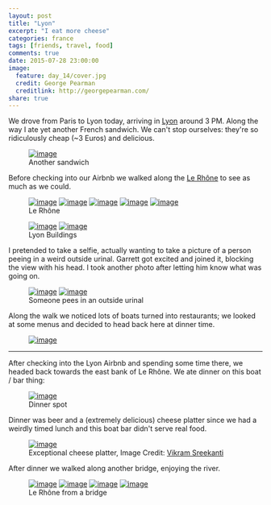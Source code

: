 ```yaml
---
layout: post
title: "Lyon"
excerpt: "I eat more cheese"
categories: france
tags: [friends, travel, food]
comments: true
date: 2015-07-28 23:00:00
image:
  feature: day_14/cover.jpg
  credit: George Pearman
  creditlink: http://georgepearman.com/
share: true
---
```


We drove from Paris to Lyon today, arriving in [Lyon](https://en.wikipedia.org/wiki/Lyon) around 3 PM.  Along the way I ate yet another French sandwich.  We can't stop ourselves: they're so ridiculously cheap (~3 Euros) and delicious.

<figure class="full">
	<a href="{{site.url}}/images/day_14/1.jpg" title="Chicken sandwich"><img src="{{site.url}}/images/day_14/1.jpg" alt="image"></a>
    <figcaption>Another sandwich</figcaption>
</figure>

Before checking into our Airbnb we walked along the [Le Rhône](https://en.wikipedia.org/wiki/Rhône) to see as much as we could.

<figure class="full">
	<a href="{{site.url}}/images/day_14/2.jpg" title="Le Rhône"><img src="{{site.url}}/images/day_14/2.jpg" alt="image"></a>
	<a href="{{site.url}}/images/day_14/3.jpg" title="Le Rhône"><img src="{{site.url}}/images/day_14/3.jpg" alt="image"></a>
	<a href="{{site.url}}/images/day_14/4.jpg" title="Le Rhône, A Bridge"><img src="{{site.url}}/images/day_14/4.jpg" alt="image"></a>
	<a href="{{site.url}}/images/day_14/6.jpg" title="Le Rhône"><img src="{{site.url}}/images/day_14/6.jpg" alt="image"></a>
	<a href="{{site.url}}/images/day_14/15.jpg" title="Boats on Le Rhône"><img src="{{site.url}}/images/day_14/15.jpg" alt="image"></a>
    <figcaption>Le Rhône</figcaption>
</figure>

<figure class="full">
	<a href="{{site.url}}/images/day_14/11.jpg" title="Some buildings in Lyon"><img src="{{site.url}}/images/day_14/11.jpg" alt="image"></a>
    <a href="{{site.url}}/images/day_14/13.jpg" title="Le Rhône"><img src="{{site.url}}/images/day_14/13.jpg" alt="image"></a>
    <figcaption>Lyon Buildings</figcaption>
</figure>

I pretended to take a selfie, actually wanting to take a picture of a person
peeing in a weird outside urinal. Garrett got excited and joined it, blocking
the view with his head.  I took another photo after letting him know what was going
on.

<figure class="half">
	<a href="{{site.url}}/images/day_14/17.jpg" title="Garrett blocks the view"><img src="{{site.url}}/images/day_14/17.jpg" alt="image"></a>
	<a href="{{site.url}}/images/day_14/18.jpg" title="Someone pees in an outside urinal"><img src="{{site.url}}/images/day_14/18.jpg" alt="image"></a>
    <figcaption>Someone pees in an outside urinal</figcaption>
</figure>

Along the walk we noticed lots of boats turned into restaurants; we looked at
some menus and decided to head back here at dinner time.

<figure class="full">
	<a href="{{site.url}}/images/day_14/5.jpg" title=""><img src="{{site.url}}/images/day_14/5.jpg" alt="image"></a>
    <figcaption></figcaption>
</figure>

---

After checking into the Lyon Airbnb and spending some time there, we headed back towards the east bank of Le Rhône.  We ate dinner on this boat / bar thing:

<figure class="full">
	<a href="{{site.url}}/images/day_14/25.jpg" title="Dinner boat"><img src="{{site.url}}/images/day_14/25.jpg" alt="image"></a>
    <figcaption>Dinner spot</figcaption>
</figure>

Dinner was beer and a (extremely delicious) cheese platter since we had
a weirdly timed lunch and this boat bar didn't serve real food.

<figure class="full">
	<a href="{{site.url}}/images/day_14/25a.jpg" title="Exceptional cheese platter"><img src="{{site.url}}/images/day_14/25a.jpg" alt="image"></a>
    <figcaption>Exceptional cheese platter, Image Credit: <a href="http://www.vikrams.io">Vikram Sreekanti</a></figcaption>
</figure>

After dinner we walked along another bridge, enjoying the river.

<figure class="full">
	<a href="{{site.url}}/images/day_14/21.jpg" title="Le Rhône from a bridge"><img src="{{site.url}}/images/day_14/21.jpg" alt="image"></a>
	<a href="{{site.url}}/images/day_14/22.jpg" title="Le Rhône from a bridge"><img src="{{site.url}}/images/day_14/22.jpg" alt="image"></a>
	<a href="{{site.url}}/images/day_14/23.jpg" title="Le Rhône from a bridge"><img src="{{site.url}}/images/day_14/23.jpg" alt="image"></a>
	<a href="{{site.url}}/images/day_14/24.jpg" title="Le Rhône from a bridge"><img src="{{site.url}}/images/day_14/24.jpg" alt="image"></a>
    <figcaption>Le Rhône from a bridge</figcaption>
</figure>
